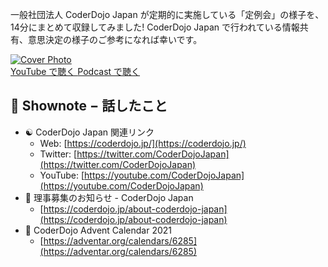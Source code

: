一般社団法人 CoderDojo Japan が定期的に実施している「定例会」の様子を、14分にまとめて収録してみました! CoderDojo Japan で行われている情報共有、意思決定の様子のご参考になれば幸いです。

<div class='episode-cover'>
  <a href='https://www.youtube.com/watch?v=xn5Y5OTvRZU&list=PL94GDfaSQTmJxxnapafkApHYgQUJ6ABUU&index=26'
     target='_blank' rel='noopenner'>
    <img src='/podcasts/26.png' alt='Cover Photo'>
  </a>
  <div class='btn-cover'>
    <a class='btn-blue' href='https://www.youtube.com/watch?v=xn5Y5OTvRZU&list=PL94GDfaSQTmJxxnapafkApHYgQUJ6ABUU&index=26' target='_blank' rel='noopenner'><i class='fa fa-youtube'></i> YouTube で聴く </a>
    <a class='btn-blue' href='https://podcasters.spotify.com/pod/show/coderdojo-japan/episodes/026---CoderDojo-Japan-e1b340h' target='_blank' rel='noopenner'><i class='fas fa-podcast'></i> Podcast で聴く </a>
  </div>
</div>

## 📝 Shownote − 話したこと

- ☯️ CoderDojo Japan 関連リンク
  - Web: [https://coderdojo.jp/](https://coderdojo.jp/)
  - Twitter: [https://twitter.com/CoderDojoJapan](https://twitter.com/CoderDojoJapan)
  - YouTube: [https://youtube.com/CoderDojoJapan](https://youtube.com/CoderDojoJapan)
- 👤 理事募集のお知らせ - CoderDojo Japan
  - [https://coderdojo.jp/about-coderdojo-japan](https://coderdojo.jp/about-coderdojo-japan)
- 📅 CoderDojo Advent Calendar 2021
  - [https://adventar.org/calendars/6285](https://adventar.org/calendars/6285)
